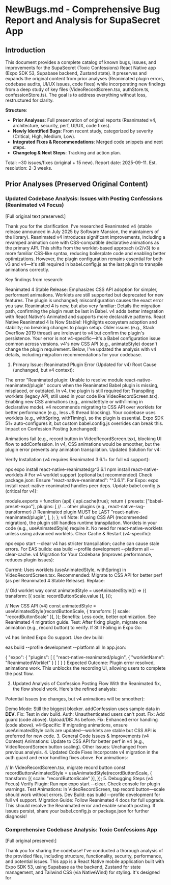 # NewBugs.md - Comprehensive Bug Report and Analysis for SupaSecret App

## Introduction

This document provides a complete catalog of known bugs, issues, and improvements for the SupaSecret (Toxic Confessions) React Native app (Expo SDK 53, Supabase backend, Zustand state). It preserves and expands the original content from prior analyses (Reanimated plugin errors, codebase audits, UI/UX issues, code fixes) while incorporating new findings from a deep study of key files (VideoRecordScreen.tsx, authStore.ts, confessionStore.ts). The goal is to address everything without loss, restructured for clarity.

**Structure**:

- **Prior Analyses**: Full preservation of original reports (Reanimated v4, architecture, security, perf, UI/UX, code fixes).
- **Newly Identified Bugs**: From recent study, categorized by severity (Critical, High, Medium, Low).
- **Integrated Fixes & Recommendations**: Merged code snippets and next steps.
- **Changelog & Next Steps**: Tracking and action plan.

Total: ~30 issues/fixes (original + 15 new). Report date: 2025-09-11. Est. resolution: 2-3 weeks.

## Prior Analyses (Preserved Original Content)

### Updated Codebase Analysis: Issues with Posting Confessions (Reanimated v4 Focus)

[Full original text preserved:]

Thank you for the clarification. I've researched Reanimated v4 (stable release announced in July 2025 by Software Mansion, the maintainers of the library). Reanimated v4 introduces significant improvements, including a revamped animation core with CSS-compatible declarative animations as the primary API. This shifts from the worklet-based approach (v2/v3) to a more familiar CSS-like syntax, reducing boilerplate code and enabling better optimizations. However, the plugin configuration remains essential for both v3 and v4—it's still required in babel.config.js as the last plugin to transpile animations correctly.

Key findings from research:

Reanimated 4 Stable Release: Emphasizes CSS API adoption for simpler, performant animations. Worklets are still supported but deprecated for new features. The plugin is unchanged; misconfiguration causes the exact error you saw.
Reanimated 4 is new, but also very familiar: Details the migration path, confirming the plugin must be last in Babel. v4 adds better integration with React Native's Animated and supports more declarative patterns.
React Native Reanimated 4 Is Now Stable!: Highlights ecosystem adoption and stability; no breaking changes to plugin setup.
Older issues (e.g., Stack Overflow 2019 thread) are irrelevant to v4 but confirm the plugin's persistence.
Your error is not v4-specific—it's a Babel configuration issue common across versions. v4's new CSS API (e.g., animateStyle) doesn't change the plugin requirement. Below, I've updated the analysis with v4 details, including migration recommendations for your codebase.

1. Primary Issue: Reanimated Plugin Error (Updated for v4)
   Root Cause (unchanged, but v4 context):

The error "Reanimated plugin: Unable to resolve module react-native-reanimated/plugin" occurs when the Reanimated Babel plugin is missing, misplaced, or outdated. In v4, the plugin is still required for:
Transpiling worklets (legacy API, still used in your code like VideoRecordScreen.tsx).
Enabling new CSS animations (e.g., animateStyle or withTiming in declarative mode).
v4 recommends migrating to CSS API over worklets for better performance (e.g., less JS thread blocking). Your codebase uses worklets (e.g., withSpring, withTiming), so the plugin is essential.
Expo SDK 51+ auto-configures it, but custom babel.config.js overrides can break this.
Impact on Confession Posting (unchanged):

Animations fail (e.g., record button in VideoRecordScreen.tsx), blocking UI flow to addConfession.
In v4, CSS animations would be smoother, but the plugin error prevents any animation transpilation.
Updated Solution for v4:

Verify Installation (v4 requires Reanimated 3.6.1+ for full v4 support):

npx expo install react-native-reanimated@^3.6.1
npm install react-native-worklets # For v4 worklet support (optional but recommended)
Check package.json: Ensure "react-native-reanimated": "^3.6.1".
For Expo: expo install react-native-reanimated handles peer deps.
Update babel.config.js (critical for v4):

module.exports = function (api) {
api.cache(true);
return {
presets: ["babel-preset-expo"],
plugins: [
// ... other plugins (e.g., react-native-svg-transformer)
// Reanimated plugin MUST be LAST
"react-native-reanimated/plugin",
],
};
};
v4 Note: If using CSS API (recommended migration), the plugin still handles runtime transpilation. Worklets in your code (e.g., useAnimatedStyle) require it.
No need for react-native-worklets unless using advanced worklets.
Clear Cache & Restart (v4-specific):

npx expo start --clear
v4 has stricter transpilation; cache can cause stale errors.
For EAS builds: eas build --profile development --platform all --clear-cache.
v4 Migration for Your Codebase (improves performance, reduces plugin issues):

Current: Uses worklets (useAnimatedStyle, withSpring) in VideoRecordScreen.tsx.
Recommended: Migrate to CSS API for better perf (as per Reanimated 4 Stable Release).
Replace:

// Old worklet way
const animatedStyle = useAnimatedStyle(() => ({
transform: [{ scale: recordButtonScale.value }],
}));

// New CSS API (v4)
const animatedStyle = useAnimatedStyle(recordButtonScale, {
transform: [{ scale: "recordButtonScale" }],
});
Benefits: Less code, better optimization. See Reanimated 4 migration guide.
Test: After fixing plugin, migrate one animation (e.g., record button) to verify.
If Still Failing in Expo Go:

v4 has limited Expo Go support. Use dev build:

eas build --profile development --platform all
In app.json:

{
"expo": {
"plugins": [
[
"react-native-reanimated/plugin",
{
"workletName": "ReanimatedWorklet"
}
]
]
}
}
Expected Outcome: Plugin error resolved, animations work. This unblocks the recording UI, allowing users to complete the post flow.

2. Updated Analysis of Confession Posting Flow
   With the Reanimated fix, the flow should work. Here's the refined analysis:

Potential Issues (no changes, but v4 animations will be smoother):

Demo Mode: Still the biggest blocker. addConfession uses sample data in **DEV**. Fix: Test in dev build.
Auth: Unauthenticated users can't post. Fix: Add guard (code above).
Upload/DB: As before. Fix: Enhanced error handling (code above).
v4-Specific: If migrating animations, ensure useAnimatedStyle calls are updated—worklets are stable but CSS API is preferred for new code. 3. General Code Issues & Improvements (v4 Context)
Animations: Update to CSS API for better perf in v4 (e.g., VideoRecordScreen button scaling).
Other Issues: Unchanged from previous analysis. 4. Updated Code Fixes
Incorporate v4 migration in the auth guard and error handling fixes above. For animations:

// In VideoRecordScreen.tsx, migrate record button
const recordButtonAnimatedStyle = useAnimatedStyle(recordButtonScale, {
transform: [{ scale: "recordButtonScale" }],
}); 5. Debugging Steps (v4 Focus)
Verify Plugin: Run npx expo start --clear. Check console for plugin warnings.
Test Animations: In VideoRecordScreen, tap record button—scale should work without errors.
Dev Build: eas build --profile development for full v4 support.
Migration Guide: Follow Reanimated 4 docs for full upgrade.
This should resolve the Reanimated error and enable smooth posting. If issues persist, share your babel.config.js or package.json for further diagnosis!

### Comprehensive Codebase Analysis: Toxic Confessions App

[Full original preserved:]

Thank you for sharing the codebase! I've conducted a thorough analysis of the provided files, including structure, functionality, security, performance, and potential issues. This app is a React Native mobile application built with Expo SDK 53, using Supabase as the backend, Zustand for state management, and Tailwind CSS (via NativeWind) for styling. It's designed for
